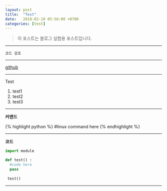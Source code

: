 ```yaml
---
layout: post
title:  "Test"
date:   2018-02-10 05:56:00 +0700
categories: [test]
---
```


> 이 포스트는 블로그 실험용 포스트입니다. 

-----

`코드 강조` 

-----

[github](https://github.com/hwkim94/hwkim94.github.io)

-----

Test
1. test1
2. test2
3. test3

-----

 **커맨드**
 
{% highlight python %}
#linux command here
{% endhighlight %}

-----

**코드**
```python
import module

def test() :
  #code here
  pass
 
 test()
```

-----

